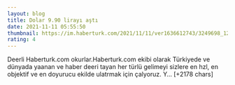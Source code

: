 ```yaml
--- 
layout: blog
title: Dolar 9.90 lirayı aştı
date: 2021-11-11 05:55:50
thumbnail: https://im.haberturk.com/2021/11/11/ver1636612743/3249698_1200x627.jpg
rating: 4
---
```

Deerli Haberturk.com okurlar.Haberturk.com ekibi olarak Türkiyede ve dünyada yaanan ve haber deeri tayan her türlü gelimeyi sizlere en hzl, en objektif ve en doyurucu ekilde ulatrmak için çalyoruz. Y… [+2178 chars]